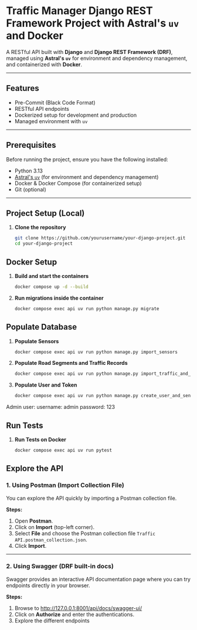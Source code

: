 # Traffic Manager Django REST Framework Project with Astral's `uv` and Docker

A RESTful API built with **Django** and **Django REST Framework (DRF)**, managed using **Astral's `uv`** for environment
and dependency management, and containerized with **Docker**.

---

## Features

- Pre-Commit (Black Code Format)
- RESTful API endpoints
- Dockerized setup for development and production
- Managed environment with `uv`

---

## Prerequisites

Before running the project, ensure you have the following installed:

- Python 3.13
- [Astral's `uv`](https://docs.astral.sh/uv/) (for environment and dependency management)
- Docker & Docker Compose (for containerized setup)
- Git (optional)

---

## Project Setup (Local)

1. **Clone the repository**

   ```bash
   git clone https://github.com/yourusername/your-django-project.git
   cd your-django-project

## Docker Setup

1. **Build and start the containers**

    ```bash
    docker compose up -d --build

2. **Run migrations inside the container**
     ```bash
     docker compose exec api uv run python manage.py migrate

## Populate Database

1. **Populate Sensors**
    ```bash
   docker compose exec api uv run python manage.py import_sensors

2. **Populate Road Segments and Traffic Records**
    ```bash
   docker compose exec api uv run python manage.py import_traffic_and_routes
3. **Populate User and Token**
    ```bash
   docker compose exec api uv run python manage.py create_user_and_sensor_token

Admin user:
username: admin
password: 123

## Run Tests

1. **Run Tests on Docker**
    ```bash 
    docker compose exec api uv run pytest


## Explore the API

### 1. Using Postman (Import Collection File)

You can explore the API quickly by importing a Postman collection file.

**Steps:**

1. Open **Postman**.
2. Click on **Import** (top-left corner).
3. Select **File** and choose the Postman collection file `Traffic API.postman_collection.json`.
4. Click **Import**.

---

### 2. Using Swagger (DRF built-in docs)

Swagger provides an interactive API documentation page where you can try endpoints directly in your browser.

**Steps:**

1. Browse to http://127.0.0.1:8001/api/docs/swagger-ui/
2. Click on **Authorize** and enter the authentications.
3. Explore the different endpoints
